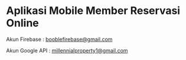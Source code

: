 # Aplikasi Mobile Member Reservasi Online

Akun Firebase : booblefirebase@gmail.com

Akun Google API : millennialproperty1@gmail.com
